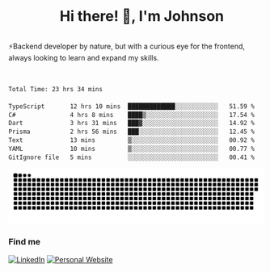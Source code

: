 <div id="user-content-toc">
  <ul align="center">
    <summary><h1 style="display: inline-block">Hi there! 👋, I'm Johnson</h1></summary>
  </ul>
</div>

⚡Backend developer by nature, but with a curious eye for the frontend, always looking to learn and expand my skills.

<br>


<!--START_SECTION:waka-->

```txt
Total Time: 23 hrs 34 mins

TypeScript       12 hrs 10 mins  █████████████░░░░░░░░░░░░   51.59 %
C#               4 hrs 8 mins    ████▒░░░░░░░░░░░░░░░░░░░░   17.54 %
Dart             3 hrs 31 mins   ███▓░░░░░░░░░░░░░░░░░░░░░   14.92 %
Prisma           2 hrs 56 mins   ███░░░░░░░░░░░░░░░░░░░░░░   12.45 %
Text             13 mins         ▒░░░░░░░░░░░░░░░░░░░░░░░░   00.92 %
YAML             10 mins         ▒░░░░░░░░░░░░░░░░░░░░░░░░   00.77 %
GitIgnore file   5 mins          ░░░░░░░░░░░░░░░░░░░░░░░░░   00.41 %
```

<!--END_SECTION:waka-->

<picture>
  <source  srcset="https://github.com/joshwambere/joshwambere/blob/output/github-contribution-grid-snake-dark.svg?palette=github-dark">
  <source  srcset="https://github.com/joshwambere/joshwambere/blob/output/github-contribution-grid-snake.svg">
  <img alt="github contribution grid snake animation" src="https://github.com/joshwambere/joshwambere/blob/output/github-contribution-grid-snake.svg">
</picture>

### Find me
<a href="https://www.linkedin.com/in/dusabe-johnson" target="_blank"><img src="https://img.shields.io/badge/LinkedIn-%230077B5.svg?&style=flat&logo=linkedin&logoColor=white" alt="LinkedIn"></a>
‎‎ [![Personal Website](https://img.shields.io/badge/visit-Johnsonis.me-blue)](https://johnsonis.me/)
